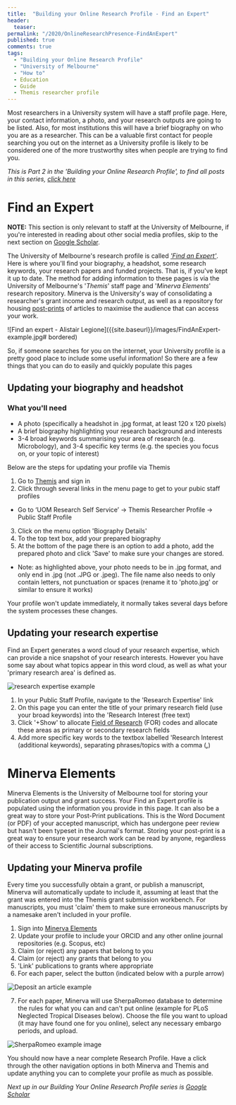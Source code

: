 ```yaml
---
title:  "Building your Online Research Profile - Find an Expert"
header:
  teaser:
permalink: "/2020/OnlineResearchPresence-FindAnExpert"
published: true
comments: true
tags:
  - "Building your Online Research Profile"
  - "University of Melbourne"
  - "How to"
  - Education
  - Guide
  - Themis researcher profile
---
```


Most researchers in a University system will have a staff profile page. Here, your contact information, a photo, and your research outputs are going to be listed. Also, for most institutions this will have a brief biography on who you are as a researcher. This can be a valuable first contact for people searching you out on the internet as a University profile is likely to be considered one of the more trustworthy sites when people are trying to find you.



_This is Part 2 in the 'Building your Online Research Profile', to find all posts in this series, [click here]({{site.baseurl}}/tags/#building-your-online-research-profile)_

# Find an Expert
__NOTE:__ This section is only relevant to staff at the University of Melbourne, if you're interested in reading about other social media profiles, skip to the next section on [Google Scholar](#google-scholar).

The University of Melbourne's research profile is called _['Find an Expert'](https://findanexpert.unimelb.edu.au/)_. Here is where you'll find your biography, a headshot, some research keywords, your research papers and funded projects. That is, if you've kept it up to date. The method for adding information to these pages is via the University of Melbourne's '_Themis_' staff page and '_Minerva Elements_' research repository. Minerva is the University's way of consolidating a researcher's grant income and research output, as well as a repository for housing [post-prints](https://en.wikipedia.org/wiki/Postprint) of articles to maximise the audience that can access your work.

![Find an expert - Alistair Legione]({{site.baseurl}}/images/FindAnExpert-example.jpg# bordered)


So, if someone searches for you on the internet, your University profile is a pretty good place to include some useful information! So there are a few things that you can do to easily and quickly populate this pages

## Updating your biography and headshot
### What you'll need
+ A photo (specifically a headshot in .jpg format, at least 120 x 120 pixels)
+ A brief biography highlighting your research background and interests
+ 3-4 broad keywords summarising your area of research (e.g. Microbology), and 3-4 specific key terms (e.g. the species you focus on, or your topic of interest)


Below are the steps for updating your profile via Themis

1. Go to [Themis](https://thmprod.themis.unimelb.edu.au/) and sign in
2. Click through several links in the menu page to get to your pubic staff profiles
  - Go to ‘UOM Research Self Service’ -> Themis Researcher Profile -> Public Staff Profile
3. Click on the menu option 'Biography Details'
4. To the top text box, add your prepared biography
5. At the bottom of the page there is an option to add a photo, add the prepared photo and click 'Save' to make sure your changes are stored.
  - Note: as highlighted above, your photo needs to be in .jpg format, and only end in .jpg (not .JPG or .jpeg). The file name also needs to only contain letters, not punctuation or spaces (rename it to 'photo.jpg' or similar to ensure it works)

Your profile won't update immediately, it normally takes several days before the system processes these changes.

## Updating your research expertise
Find an Expert generates a word cloud of your research expertise, which can provide a nice snapshot of your research interests. However you have some say about what topics appear in this word cloud, as well as what your 'primary research area' is defined as.

![research expertise example]({{site.baseurl}}/images/ResearchExpertise.jpg)

1. In your Public Staff Profile, navigate to the 'Research Expertise' link
2. On this page you can enter the title of your primary research field (use your broad keywords) into the 'Research Interest (free text)
3. Click '+Show' to allocate [Field of Research](https://staff.unimelb.edu.au/research/research-systems/reporting/for) (FOR) codes and allocate these areas as primary or secondary research fields
4. Add more specific key words to the textbox labelled 'Research Interest (additional keywords), separating phrases/topics with a comma (**,**)

# Minerva Elements
Minerva Elements is the University of Melbourne tool for storing your publication output and grant success. Your Find an Expert profile is populated using the information you provide in this page. It can also be a great way to store your Post-Print publications. This is the Word Document (or PDF) of your accepted manuscript, which has undergone peer review but hasn't been typeset in the Journal's format. Storing your post-print is a great way to ensure your research work can be read by anyone, regardless of their access to Scientific Journal subscriptions.

## Updating your Minerva profile
Every time you successfully obtain a grant, or publish a manuscript, Minerva will automatically update to include it, assuming at least that the grant was entered into the Themis grant submission workbench. For manuscripts, you must 'claim' them to make sure erroneous manuscripts by a namesake aren't included in your profile.

1. Sign into [Minerva Elements](https://minerva-elements.unimelb.edu.au/)
2. Update your profile to include your ORCID and any other online journal repositories (e.g. Scopus, etc)
3. Claim (or reject) any papers that belong to you
4. Claim (or reject) any grants that belong to you
5. 'Link' publications to grants where appropriate
6. For each paper, select the button (indicated below with a purple arrow)

  ![Deposit an article example]({{site.baseurl}}/images/DepositArticle.jpg)

7. For each paper, Minerva will use SherpaRomeo database to determine the rules for what you can and can't put online (example for PLoS Neglected Tropical Diseases below). Choose the file you want to upload (it may have found one for you online), select any necessary embargo periods, and upload.

  ![SherpaRomeo example image]({{site.baseurl}}/images/SherpaRomeoExample.jpg)


You should now have a near complete Research Profile. Have a click through the other navigation options in both Minerva and Themis and update anything you can to complete your profile as much as possible.

_Next up in our Building Your Online Research Profile series is [Google Scholar]({{site.baseurl}}/2020/OnlineResearchPresence-GoogleScholar)_
